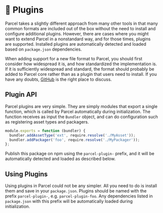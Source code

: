 # 🔌 Plugins

Parcel takes a slightly different approach from many other tools in that many common formats are included out of the box without the need to install and configure additional plugins. However, there are cases where you might want to extend Parcel in a nonstandard way, and for those times, plugins are supported. Installed plugins are automatically detected and loaded based on `package.json` dependencies.

When adding support for a new file format to Parcel, you should first consider how widespread it is, and how standardized the implementation is. If it is sufficiently widespread and standard, the format should probably be added to Parcel core rather than as a plugin that users need to install. If you have any doubts, [GitHub](https://github.com/parcel-bundler/parcel/issues) is the right place to discuss.

## Plugin API

Parcel plugins are very simple. They are simply modules that export a single function, which is called by Parcel automatically during initialization. The function receives as input the `Bundler` object, and can do configuration such as registering asset types and packagers.

```javascript
module.exports = function (bundler) {
  bundler.addAssetType('ext', require.resolve('./MyAsset'));
  bundler.addPackager('foo', require.resolve('./MyPackager'));
};
```

Publish this package on npm using the `parcel-plugin-` prefix, and it will be automatically detected and loaded as described below.

## Using Plugins

Using plugins in Parcel could not be any simpler. All you need to do is install them and save in your `package.json`. Plugins should be named with the prefix `parcel-plugin-`, e.g. `parcel-plugin-foo`. Any dependencies listed in `package.json` with this prefix will be automatically loaded during initialization.

